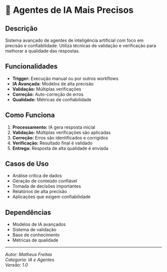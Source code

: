 # 🎯 Agentes de IA Mais Precisos

## Descrição

Sistema avançado de agentes de inteligência artificial com foco em precisão e confiabilidade. Utiliza técnicas de validação e verificação para melhorar a qualidade das respostas.

## Funcionalidades

- **Trigger:** Execução manual ou por outros workflows
- **IA Avançada:** Modelos de alta precisão
- **Validação:** Múltiplas verificações
- **Correção:** Auto-correção de erros
- **Qualidade:** Métricas de confiabilidade

## Como Funciona

1. **Processamento:** IA gera resposta inicial
2. **Validação:** Múltiplas verificações são aplicadas
3. **Correção:** Erros são identificados e corrigidos
4. **Verificação:** Resultado final é validado
5. **Entrega:** Resposta de alta qualidade é enviada

## Casos de Uso

- Análise crítica de dados
- Geração de conteúdo confiável
- Tomada de decisões importantes
- Relatórios de alta precisão
- Aplicações que exigem confiabilidade

## Dependências

- Modelos de IA avançados
- Sistema de validação
- Base de conhecimento
- Métricas de qualidade

---

_Autor: Matheus Freitas_  
_Categoria: IA e Agentes_  
_Versão: 1.0_
